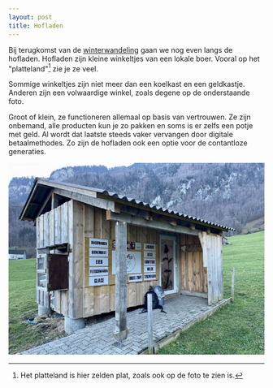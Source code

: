 ```yaml
---
layout: post
title: Hofladen
---
```


Bij terugkomst van de [winterwandeling](https://roaldin.ch/winterwandeling/) gaan we nog even langs de hofladen. Hofladen zijn kleine winkeltjes van een lokale boer. Vooral op het "platteland"[^1] zie je ze veel.

Sommige winkeltjes zijn niet meer dan een koelkast en een geldkastje. Anderen zijn een volwaardige winkel, zoals degene op de onderstaande foto.

Groot of klein, ze functioneren allemaal op basis van vertrouwen. Ze zijn onbemand, alle producten kun je zo pakken en soms is er zelfs een potje met geld. Al wordt dat laatste steeds vaker vervangen door digitale betaalmethodes. Zo zijn de hofladen ook een optie voor de contantloze generaties.

![hofladen Hirzli](assets/hofladen-1.jpg)

[^1]: Het platteland is hier zelden plat, zoals ook op de foto te zien is.
